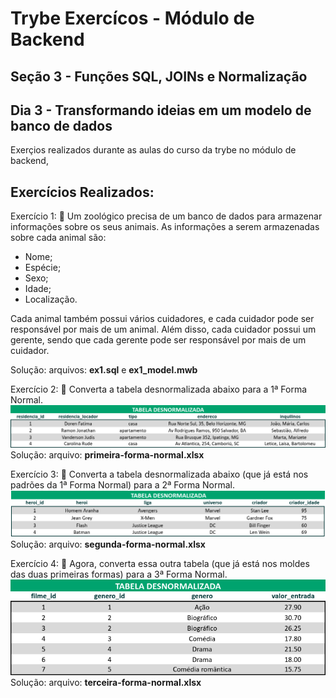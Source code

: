 # Trybe Exercícos - Módulo de Backend 
## Seção 3 - Funções SQL, JOINs e Normalização
## Dia 3 - Transformando ideias em um modelo de banco de dados

Exerçios realizados durante as aulas do curso da trybe no módulo de backend,

## Exercícios Realizados:

Exercício 1: 🚀 Um zoológico precisa de um banco de dados para armazenar informações sobre os seus animais. As informações a serem armazenadas sobre cada animal são:

* Nome;
* Espécie;
* Sexo;
* Idade;
* Localização.

Cada animal também possui vários cuidadores, e cada cuidador pode ser responsável por mais de um animal. Além disso, cada cuidador possui um gerente, sendo que cada gerente pode ser responsável por mais de um cuidador.

Solução: arquivos: **ex1.sql** e **ex1_model.mwb** 

Exercício 2: 🚀 Converta a tabela desnormalizada abaixo para a 1ª Forma Normal.
<img src='imgs/primeira-forma.png' alt='resultado' width=800px></img>
Solução: arquivo: **primeira-forma-normal.xlsx**

Exercício 3: 🚀 Converta a tabela desnormalizada abaixo (que já está nos padrões da 1ª Forma Normal) para a 2ª Forma Normal.
<img src='imgs/segunda-forma.png' alt='resultado' width=800px></img>
Solução: arquivo: **segunda-forma-normal.xlsx**

Exercício 4: 🚀 Agora, converta essa outra tabela (que já está nos moldes das duas primeiras formas) para a 3ª Forma Normal.
<img src='imgs/terceira-forma.png' alt='resultado' width=800px></img>
Solução: arquivo: **terceira-forma-normal.xlsx**